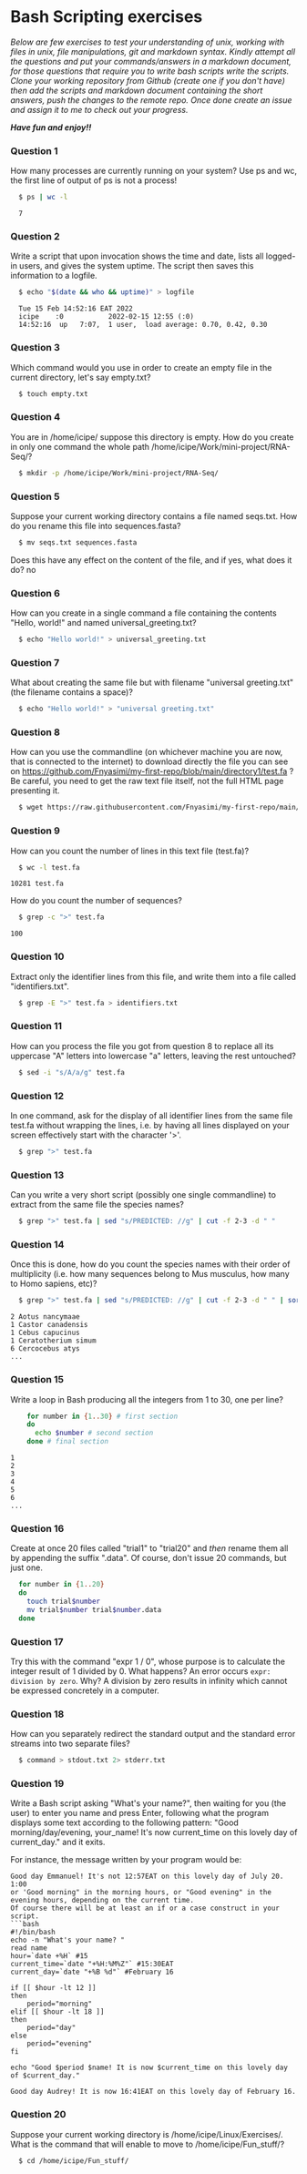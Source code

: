 # Bash Scripting exercises

_Below are few exercises to test your understanding of unix, working with files in  unix, file manipulations, git and markdown syntax. 
Kindly attempt all the questions and put your commands/answers in a markdown document, for those questions that require you to write bash 
scripts write the scripts. Clone your working repository from Github (create one if you don't have) then add the scripts and markdown document 
containing the short answers, push the changes to the remote repo. Once done create an issue and assign it to me to check out your progress._

_**Have fun and enjoy!!**_

### Question 1
How many processes are currently running on your system? Use ps and wc, the first line of output of ps is not a process!
```bash
  $ ps | wc -l 
```
```
  7
```

### Question 2
Write a script that upon invocation shows the time and date, lists all logged-in users, and gives the system uptime. 
The script then saves this information to a logfile.
```bash
  $ echo "$(date && who && uptime)" > logfile
```
```
  Tue 15 Feb 14:52:16 EAT 2022
  icipe    :0           2022-02-15 12:55 (:0)
  14:52:16  up   7:07,  1 user,  load average: 0.70, 0.42, 0.30
```
### Question 3
Which command would you use in order to create an empty file in the current directory, let's say empty.txt?
```bash
  $ touch empty.txt
```

### Question 4
You are in /home/icipe/  suppose this directory is empty. How do you create in only one command the whole path /home/icipe/Work/mini-project/RNA-Seq/?
```bash
  $ mkdir -p /home/icipe/Work/mini-project/RNA-Seq/
```

### Question 5
Suppose your current working directory contains a file named seqs.txt. How do you rename this file into sequences.fasta? 
```bash
  $ mv seqs.txt sequences.fasta
```
Does this have any effect on the content of the file, and if yes, what does it do? no

### Question 6
How can you create in a single command a file containing the contents "Hello, world!" and named universal_greeting.txt?
```bash
  $ echo "Hello world!" > universal_greeting.txt 
```

### Question 7
What about creating the same file but with filename "universal greeting.txt" (the filename contains a space)?
```bash
  $ echo "Hello world!" > "universal greeting.txt" 
```

### Question 8
How can you use the commandline (on whichever machine you are now, that is connected to the internet) to download directly the 
file you can see on https://github.com/Fnyasimi/my-first-repo/blob/main/directory1/test.fa ? Be careful, you need to get the raw text file itself, 
not the full HTML page presenting it.
```bash
  $ wget https://raw.githubusercontent.com/Fnyasimi/my-first-repo/main/directory1/test.fa
```

### Question 9
How can you count the number of lines in this text file (test.fa)?
```bash
  $ wc -l test.fa
```
```
10281 test.fa
```
How do you count the number of sequences?
```bash
  $ grep -c ">" test.fa  
```
```
100
```

### Question 10
Extract only the identifier lines from this file, and write them into a file called "identifiers.txt".
```bash
  $ grep -E ">" test.fa > identifiers.txt
```

### Question 11
How can you process the file you got from question 8 to replace all its uppercase "A" letters into lowercase "a" letters, leaving the rest untouched?
```bash
  $ sed -i "s/A/a/g" test.fa
```

### Question 12
In one command, ask for the display of all identifier lines from the same file test.fa without wrapping the lines, i.e. by having all lines displayed 
on your screen effectively start with the character '>'.
```bash
  $ grep ">" test.fa  
```
### Question 13
Can you write a very short script (possibly one single commandline) to extract from the same file the species names?
```bash
  $ grep ">" test.fa | sed "s/PREDICTED: //g" | cut -f 2-3 -d " " 
```
### Question 14
Once this is done, how do you count the species names with their order of multiplicity 
(i.e. how many sequences belong to Mus musculus, how many to Homo sapiens, etc)?
```bash
  $ grep ">" test.fa | sed "s/PREDICTED: //g" | cut -f 2-3 -d " " | sort | uniq -c 
```
```
2 Aotus nancymaae
1 Castor canadensis
1 Cebus capucinus
1 Ceratotherium simum
6 Cercocebus atys
...
```

### Question 15
Write a loop in Bash producing all the integers from 1 to 30, one per line?
```bash
    for number in {1..30} # first section
    do 
      echo $number # second section
    done # final section
```
```
1
2
3
4
5
6
...
```

### Question 16
Create at once 20 files called "trial1" to "trial20" and *then* rename them all by appending the suffix ".data". 
Of course, don't issue 20 commands, but just one.

```bash
  for number in {1..20}
  do 
    touch trial$number
    mv trial$number trial$number.data
  done
```

### Question 17
Try this with the command "expr 1 / 0", whose purpose is to calculate the integer result of 1 divided by 0. What happens? An error occurs `expr: division by zero`. Why? A division by zero results in infinity which cannot be expressed concretely in a computer.

### Question 18
How can you separately redirect the standard output and the standard error streams into two separate files?
```bash
  $ command > stdout.txt 2> stderr.txt
```

### Question 19
Write a Bash script asking "What's your name?", then waiting for you (the user) to enter you name and press Enter, 
following what the program displays some text according to the following pattern:
"Good morning/day/evening, your_name!
It's now current_time on this lovely day of current_day." and it exits.

For instance, the message written by your program would be:
```
Good day Emmanuel! It's not 12:57EAT on this lovely day of July 20. 1:00
or 'Good morning" in the morning hours, or "Good evening" in the evening hours, depending on the current time.
Of course there will be at least an if or a case construct in your script.
```bash
#!/bin/bash 
echo -n "What's your name? "
read name 
hour=`date +%H` #15
current_time=`date "+%H:%M%Z"` #15:30EAT
current_day=`date "+%B %d"` #February 16

if [[ $hour -lt 12 ]]
then 
    period="morning"
elif [[ $hour -lt 18 ]]
then 
    period="day"
else 
    period="evening"
fi 

echo "Good $period $name! It is now $current_time on this lovely day of $current_day."
```
```
Good day Audrey! It is now 16:41EAT on this lovely day of February 16.
```

### Question 20
Suppose your current working directory is /home/icipe/Linux/Exercises/. What is the command that will enable to move to /home/icipe/Fun_stuff/?

```bash
  $ cd /home/icipe/Fun_stuff/
```